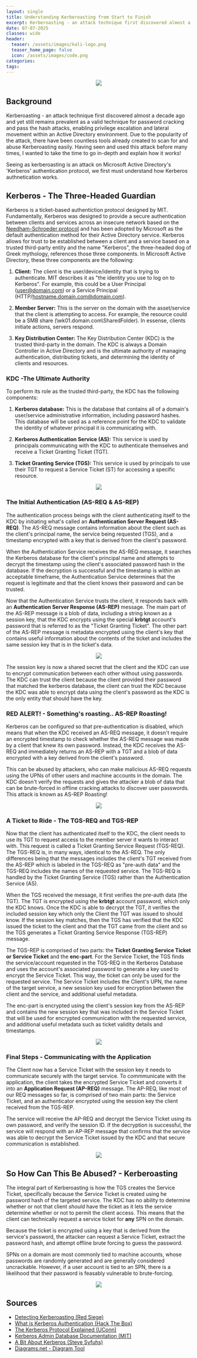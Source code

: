 ```yaml
---
layout: single
title: Understanding Kerberoasting from Start to Finish
excerpt: Kerberoasting - an attack technique first discovered almost a decade ago and yet still remains prevalent as a valid technique for password cracking and pass the hash attacks, enabling privilege escalation and lateral movement within an Active Directory environment.  Due to the popularity of the attack, there have been countless tools already created to scan for and abuse Kerberoasting easily.  Having seen and used this attack before many times, I wanted to take the time to go in-depth and explain how it works!
date: 07-07-2025
classes: wide
header:
  teaser: /assets/images/kali-logo.png
  teaser_home_page: false
  icon: /assets/images/code.png
categories:
tags:
---
```


<p align="center">
  <img src="/assets/images/Kerberoasting/Kerberos_protocol_logo.png">
</p>

## Background

Kerberoasting - an attack technique first discovered almost a decade ago and yet still remains prevalent as a valid technique for password cracking and pass the hash attacks, enabling privilege escalation and lateral movement within an Active Directory environment.  Due to the popularity of the attack, there have been countless tools already created to scan for and abuse Kerberoasting easily.  Having seen and used this attack before many times, I wanted to take the time to go in-depth and explain how it works!

Seeing as kerberoasting is an attack on Microsoft Active Directory's 'Kerberos' authentication protocol, we first must understand how Kerberos authnetication works.

## Kerberos - The Three-Headed Guardian

Kerberos is a ticket-based authentiction protocol designed by MIT.  Fundamentally, Kerberos was designed to provide a secure authentication between clients and services across an insecure network based on the [Needham-Schroeder protocol](https://en.wikipedia.org/wiki/Needham%E2%80%93Schroeder_protocol) and has been adopted by Microsoft as the default authentication method for their Active Directory service.  Kerberos allows for trust to be established between a client and a service based on a trusted third-party entity and the name "Kerberos", the three-headed dog of Greek mythology, references those three components.  In Microsoft Active Directory, these three components are the following:

1. **Client:**  The client is the user/device/identity that is trying to authenticate.  MIT describes it as "the identity you use to log on to Kerberos".  For example, this could be a User Principal (user@domain.com) or a Service Principal (HTTP/hostname.domain.com@domain.com).

2. **Member Server:** This is the server on the domain with the asset/service that the client is attempting to access.  For example, the resource could be a SMB share (\\wk01.domain.com\SharedFolder).  In essense, clients initiate actions, servers respond.

3. **Key Distribution Center:** The Key Distribution Center (KDC) is the trusted third-party in the domain.  The KDC is always a Domain Controller in Active Directory and is the ultimate authority of managing authentication, distributing tickets, and determining the identity of clients and resources.

### KDC -The Ultimate Authority

To perform its role as the trusted third-party, the KDC has the following components:

1. **Kerberos database:** This is the database that contains all of a domain's user/service administrative information, including password hashes.  This database will be used as a reference point for the KDC to validate the identity of whatever principal it is communicating with.

2. **Kerberos Authentication Service (AS):** This service is used by principals communicating with the KDC to authenticate themselves and receive a Ticket Granting Ticket (TGT).

2. **Ticket Granting Service (TGS):**  This service is used by principals to use their TGT to request a Service Ticket (ST) for accessing a specific resource.

<p align="center">
  <img src="/assets/images/Kerberoasting/Kerberos-Setup.png">
</p>

### The Initial Authentication (AS-REQ & AS-REP)

The authentication process beings with the client authenticating itself to the KDC by initiating what's called an **Authentication Server Request (AS-REQ)**.  The AS-REQ message contains information about the client such as the client's principal name, the service being requested (TGS), and a timestamp encrypted with a key that is derived from the client's password.

When the Authentication Service receives the AS-REQ message, it searches the Kerberos database for the client's principal name and attempts to decrypt the timestamp using the client's associated password hash in the database.  If the decryption is successful and the timestamp is within an acceptable timeframe, the Authentication Service determines that the request is legitimate and that the client knows their password and can be trusted.

Now that the Authentication Service trusts the client, it responds back with an **Authentication Server Response (AS-REP)** message.  The main part of the AS-REP message is a blob of data, including a string known as a session key, that the KDC encrypts using the special **krbtgt** account's password that is referred to as the "Ticket Granting Ticket".  The other part of the AS-REP message is metadata encrypted using the client's key that contains useful information about the contents of the ticket and includes the same session key that is in the ticket's data.

<p align="center">
  <img src="/assets/images/Kerberoasting/ASREQandASREP.png">
</p>

The session key is now a shared secret that the client and the KDC can use to encrypt communication between each other without using passwords.  The KDC can trust the client because the client provided their password that matched the kerberos database, the client can trust the KDC because the KDC was able to encrypt data using the client's password as the KDC is the only entity that should have the key.

### RED ALERT! - Something's roasting.. AS-REP Roasting!

Kerberos can be configured so that pre-authentication is disabled, which means that when the KDC received an AS-REQ message, it doesn't require an encrypted timestamp to check whether the AS-REQ message was made by a client that knew its own password.  Instead, the KDC receives the AS-REQ and immediately returns an AS-REP with a TGT and a blob of data encrypted with a key derived from the client's password.

This can be abused by attackers, who can make malicious AS-REQ requests using the UPNs of other users and machine accounts in the domain.  The KDC doesn't verify the requests and gives the attacker a blob of data that can be brute-forced in offline cracking attacks to discover user passwords.  This attack is known as AS-REP Roasting!

<p align="center">
  <img src="/assets/images/Kerberoasting/asreproasting.png">
</p>

### A Ticket to Ride - The TGS-REQ and TGS-REP

Now that the client has authenticated itself to the KDC, the client needs to use its TGT to request access to the member server it wants to interact with.  This request is called a Ticket Granting Service Request (TGS-REQ).  The TGS-REQ is, in many ways, identical to the AS-REQ.  The only differences being that the messages includes the client's TGT received from the AS-REP which is labeled in the TGS-REQ as "pre-auth data" and the TGS-REQ includes the names of the requested service.  The TGS-REQ is handled by the Ticket Granting Service (TGS) rather than the Authentication Service (AS).

When the TGS received the message, it first verifies the pre-auth data (the TGT).  The TGT is encrypted using the **krbtgt** account password, which only the KDC knows.  Once the KDC is able to decrypt the TGT, it verifies the included session key which only the Client the TGT was issued to should know.  If the session key matches, then the TGS has verified that the KDC issued the ticket to the client and that the TGT came from the client and so the TGS generates a Ticket Granting Service Response (TGS-REP) message.

The TGS-REP is comprised of two parts: the **Ticket Granting Service Ticket or Service Ticket** and the **enc-part**.  For the Service Ticket, the TGS finds the service/account requested in the TGS-REQ in the Kerberos Database and uses the account's associated password to generate a key used to encrypt the Service Ticket.  This way, the ticket can only be used for the requested service.  The Service Ticket includes the Client's UPN, the name of the target service, a new session key used for encryption between the client and the service, and additional useful metadata.

The enc-part is encrypted using the client's session key from the AS-REP and contains the new session key that was included in the Service Ticket that will be used for encrypted communication with the requested service, and additional useful metadata such as ticket validity details and timestamps.

<p align="center">
  <img src="/assets/images/Kerberoasting/TGSREQandTGSREP.png">
</p>

### Final Steps - Communicating with the Application

The Client now has a Service Ticket with the session key it needs to communicate securely with the target service.  To commmunicate with the application, the client takes the encrypted Service Ticket and converts it into an **Application Request (AP-REQ)** message.  The AP-REQ, like most of our REQ messages so far, is comprised of two main parts: the Service Ticket, and an authenticator encrypted using the session key the client received from the TGS-REP.

The service will receive the AP-REQ and decrypt the Service Ticket using its own password, and verify the session ID.  If the decryption is successful, the service will respond with an AP-REP message that confirms that the service was able to decrypt the Service Ticket issued by the KDC and that secure communication is established.

<p align="center">
  <img src="/assets/images/Kerberoasting/APREQandAPREP.png">
</p>

## So How Can This Be Abused? - Kerberoasting

The integral part of Kerberoasting is how the TGS creates the Service Ticket, specifically because the Service Ticket is created using he password hash of the targeted service.  The KDC has no ability to determine whether or not that client *should* have the ticket as it lets the service determine whether or not to permit the client access.  This means that the client can technically request a service ticket for **any** SPN on the domain.

Because the ticket is encrypted using a key that is derived from the service's password, the attacker can request a Service Ticket, extract the password hash, and attempt offline brute forcing to guess the password.

SPNs on a domain are most commonly tied to machine accounts, whose passwords are randomly generated and are generally considered uncrackable.  However, if a user account is tied to an SPN, there is a likelihood that their password is feasably vulnerable to brute-forcing.

<p align="center">
  <img src="/assets/images/Kerberoasting/KerberoastingProcess.png">
</p>





## Sources
- [Detecting Kerberoasting (Red Siege)](https://redsiege.com/tools-techniques/2020/10/detecting-kerberoasting/)
- [What is Kerberos Authentication (Hack The Box)](https://www.hackthebox.com/blog/what-is-kerberos-authentication)
- [The Kerberos Protocol Explained (UConn)](https://iam.uconn.edu/the-kerberos-protocol-explained/)
- [Kerberos Admin Database Documentation (MIT)](https://web.mit.edu/kerberos/krb5-1.12/doc/admin/database.html)
- [A Bit About Kerberos (Steve Syfuhs)](https://syfuhs.net/a-bit-about-kerberos)
- [Diagrams.net - Diagram Tool](https://app.diagrams.net/)

